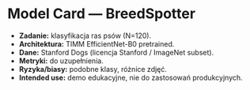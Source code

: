# Model Card — BreedSpotter

- **Zadanie:** klasyfikacja ras psów (N=120).
- **Architektura:** TIMM EfficientNet-B0 pretrained.
- **Dane:** Stanford Dogs (licencja Stanford / ImageNet subset).
- **Metryki:** do uzupełnienia.
- **Ryzyka/biasy:** podobne klasy, różnice zdjęć.
- **Intended use:** demo edukacyjne, nie do zastosowań produkcyjnych.
